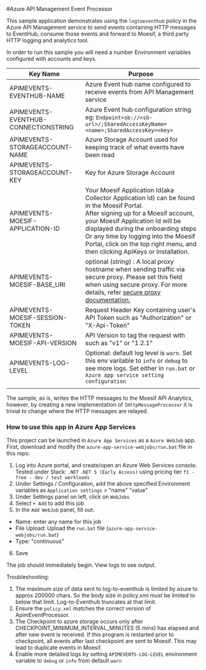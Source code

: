 #Azure API Management Event Processor

This sample application demonstrates using the `logtoeventhub` policy in the Azure API Management service to send events containing HTTP messages to EventHub, consume those events and forward to Moesif, a third party HTTP logging and analytics tool.

In order to run this sample you will need a number Environment variables configured with accounts and keys.

| Key Name | Purpose |
|----------|---------|
| APIMEVENTS-EVENTHUB-NAME  | Azure Event hub name configured to receive events from API Management service|
| APIMEVENTS-EVENTHUB-CONNECTIONSTRING | Azure Event hub configuration string eg: `Endpoint=sb://<sb-url>/;SharedAccessKeyName=<name>;SharedAccessKey=<key>` |
| APIMEVENTS-STORAGEACCOUNT-NAME | Azure Storage Account used for keeping track of what events have been read |
| APIMEVENTS-STORAGEACCOUNT-KEY | Key for Azure Storage Account|
| APIMEVENTS-MOESIF-APPLICATION-ID | Your Moesif Application Id(aka Collector Application Id) can be found in the Moesif Portal.<br> After signing up for a Moesif account, your Moesif Application Id will be displayed during the onboarding steps<br> Or any time by logging into the Moesif Portal, click on the top right menu, and then clicking ApiKeys or Installation. |  
| APIMEVENTS-MOESIF-BASE_URI | optional (_string_) : A local proxy hostname when sending traffic via secure proxy. Please set this field when using secure proxy. For more details, refer [secure proxy documentation.](https://www.moesif.com/docs/platform/secure-proxy/#2-configure-moesif-sdk) |
| APIMEVENTS-MOESIF-SESSION-TOKEN | Request Header Key containing user's API Token such as "Authorization" or "X-Api-Token"|
| APIMEVENTS-MOESIF-API-VERSION | API Version to tag the request with such as "v1" or "1.2.1" |
| APIMEVENTS-LOG-LEVEL | Optional: default log level is `warn`. Set this env varilable to `info` or `debug` to see more logs. Set either in `run.bat` or `Azure app service setting configuration` |
|  |  |

The sample, as is, writes the HTTP messages to the Moesif API Analytics, however, by creating a new implementation of `IHttpMessageProcessor` it is trivial to change where the HTTP messages are relayed.

### How to use this app in Azure App Services


This project can be launched in `Azure App Services` as a `Azure WebJob` app.
First, download and modify the `azure-app-service-webjobs/run.bat` file in this repo.

1. Log into Azure portal, and create/open an Azure Web Services console.
    Tested under Stack: `.NET` `.NET 5 (Early Access)` using pricing tier `f1 - free - dev / test workloads`
2. Under Settings / Configuration, add the above specified Environment variables as 
   `Application settings` > "name" "value"
3. Under Settings panel on left, click on `WebJobs`
4. Select `+ Add` to add this job
5. In the `Add WebJob` panel, fill out:
  - Name: enter any name for this job
  - File Upload: Upload the `run.bat` file (`azure-app-service-webjobs/run.bat`)
  - Type: "continuous"
6. Save

The job should immediately begin. View logs to see output.

Troubleshooting:
1. The maximum size of data sent to log-to-eventhub is limited by azure to approx 200000 chars. So the body size in policy.xml must be limited to below that limit. Log-to-Eventhub truncates at that limit.
2. Ensure the `policy.xml` matches the correct version of ApimEventProcessor. 
3. The Checkpoint to azure storage occurs only after CHECKPOINT_MINIMUM_INTERVAL_MINUTES (5 mins) has elapsed and after new event is received. If this program is restarted prior to checkpoint, all events after last checkpoint are sent to Moesif. This may lead to duplicate events in Moesif.
4. Enable more detailed logs by setting `APIMEVENTS-LOG-LEVEL` environment variable to `debug` or `info` from default `warn`